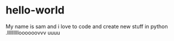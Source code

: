 # hello-world
My name is sam and i love to code and create new stuff in python .llllllllloooooovvv uuuu
